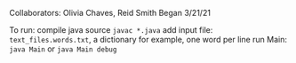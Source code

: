 Collaborators: Olivia Chaves, Reid Smith
Began 3/21/21

To run: compile java source `javac *.java`
    add input file: `text_files.words.txt`, a dictionary for example, one word per line
    run Main: `java Main` or `java Main debug`